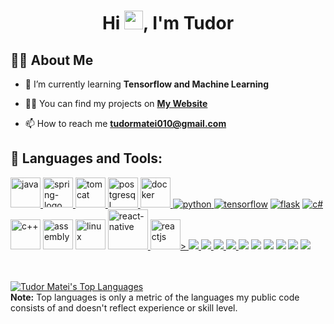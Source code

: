 <h1 align="center">Hi <img src="https://raw.githubusercontent.com/MartinHeinz/MartinHeinz/master/wave.gif" width="30px">, I'm Tudor</h1>

## 🙋‍♂️ About Me

- 🌱 I’m currently learning **Tensorflow and Machine Learning**

- 👨‍💻 You can find my projects on **[My Website](https://tudormatei.ro/)**

- 📫 How to reach me **tudormatei010@gmail.com**

## 🚀 Languages and Tools:

<p align="left"> 
<!--     Backend -->
    <a href="https://www.java.com" target="_blank"> <img width="48" height="48" src="https://img.icons8.com/color/48/java-coffee-cup-logo--v1.png" alt="java"/> </a>
    <a href="https://spring.io/projects/spring-boot" target="_blank"> <img width="48" height="48" src="https://img.icons8.com/color/48/spring-logo.png" alt="spring-logo"/> </a>
    <a href="https://tomcat.apache.org/" target="_blank"> <img width="48" height="48" src="https://img.icons8.com/color/48/tomcat.png" alt="tomcat"/> </a>
    <a href="https://www.postgresql.org/" target="_blank"> <img width="48" height="48" src="https://img.icons8.com/color/48/postgreesql.png" alt="postgresql"/> </a>
    <a href="https://www.docker.com/" target="_blank"> <img width="48" height="48" src="https://img.icons8.com/fluency/48/docker.png" alt="docker"/> </a>
    <a href="https://www.python.org" target="_blank"> <img src="https://img.icons8.com/color/48/000000/python.png" alt="python"/> </a>
    <a href="https://www.tensorflow.org/" target="_blank"> <img src="https://img.icons8.com/color/48/000000/tensorflow.png" alt="tensorflow"/></a>
    <a href="https://flask.palletsprojects.com/en/2.0.x/" target="_blank"> <img src="https://img.icons8.com/ios-filled/48/000000/flask.png" alt="flask"/></a>
    <a href="https://docs.microsoft.com/en-us/dotnet/csharp/" target="_blank"> <img src="https://img.icons8.com/color/48/000000/c-sharp-logo.png" alt="c#"/></a>
    <a href="https://en.wikipedia.org/wiki/C%2B%2B" target="_blank"> <img width="48" height="48" src="https://img.icons8.com/color/48/c-plus-plus-logo.png" alt="c++"/></a>
    <a href="https://en.wikipedia.org/wiki/Assembly_language" target="_blank"> <img width="48" height="48" src="https://img.icons8.com/color/48/assembly.png" alt="assembly"/></a>
    <a href="https://www.linux.org/" target="_blank"> <img width="48" height="48" src="https://img.icons8.com/color/48/linux--v1.png" alt="linux"/></a>
    <a href="https://reactnative.dev/" target="_blank"> <img width="64" height="64" src="https://img.icons8.com/nolan/64/react-native.png" alt="react-native"/> </a>
    <a href="https://react.dev/" target="_blank"> <img width="48" height="48" src="https://img.icons8.com/color/48/react-native.png" alt="reactjs"/>> </a>
    <a href="https://www.javascript.com/" target="_blank"> <img src="https://icons8.com/icon/108784/javascript"/> </a>
    <a href="https://reactjs.org/" target="_blank"> <img src="https://icons8.com/icon/asWSSTBrDlTW/react-a-javascript-library-for-building-user-interfaces"/> </a>
    <a href="https://www.w3.org/html/" target="_blank"> <img src="https://img.icons8.com/color/48/000000/html-5.png"/> </a> 
    <a href="https://www.w3schools.com/css/" target="_blank"> <img src="https://img.icons8.com/color/48/000000/css3.png"/> </a> 
    <a href="https://flask.palletsprojects.com/en/2.0.x/" target="_blank"> <img src="https://img.icons8.com/ios-filled/48/000000/flask.png"/></a>
    <a href="https://unity.com/" target="_blank"> <img src="https://img.icons8.com/fluency/48/000000/unity.png"/></a>
    <a href="https://docs.microsoft.com/en-us/dotnet/csharp/" target="_blank"> <img src="https://img.icons8.com/color/48/000000/c-sharp-logo.png"/></a>
    <a href="https://www.blender.org/" target="_blank"> <img src="https://img.icons8.com/color/48/000000/blender-3d.png"/></a>
    <a href="https://www.office.com/" target="_blank"> <img src="https://img.icons8.com/color/48/000000/microsoft-office-2019.png"/></a>
    <a href="https://git-scm.com/" target="_blank"> <img src="https://img.icons8.com/color/48/000000/git.png"/></a>
</p>
<br/>



  <br/>
  <a href="https://github.com/tudormatei?tab=repositories"><img alt="Tudor Matei's Top Languages" src="https://github-readme-stats.vercel.app/api/top-langs/?username=tudormatei&langs_count=8&count_private=true&layout=compact&theme=react&hide_border=true&bg_color=0D1117" /></a>
  <br/>
  <b>Note:</b> Top languages is only a metric of the languages my public code consists of and doesn't reflect experience or skill level.


<br/>
<br/>
